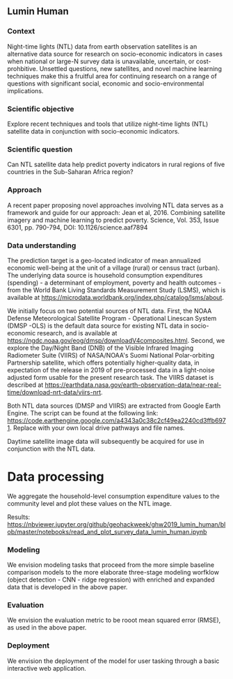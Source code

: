 ## Lumin Human

### Context
Night-time lights (NTL) data from earth observation satellites is an alternative data source for research on socio-economic indicators in cases when national or large-N survey data is unavailable, uncertain, or cost-prohbitive. Unsettled questions, new satellites, and novel machine learning techniques make this a fruitful area for continuing research on a range of questions with significant social, economic and socio-environmental implications. 

### Scientific objective
Explore recent techniques and tools that utilize night-time lights (NTL) satellite data in conjunction with socio-economic indicators.

### Scientific question
Can NTL satellite data help predict poverty indicators in rural regions of five countries in the Sub-Saharan Africa region?

### Approach
A recent paper proposing novel approaches involving NTL data serves as a framework and guide for our approach:
Jean et al, 2016. Combining satellite imagery and machine learning to predict poverty. Science, Vol. 353, Issue 6301, pp. 790-794, DOI: 10.1126/science.aaf7894 

### Data understanding
The prediction target is a geo-located indicator of mean annualized economic well-being at the unit of a village (rural) or census tract (urban). The underlying data source is household consumption expenditures (spending) - a determinant of employment, poverty and health outcomes - from the World Bank Living Standards Measurement Study (LSMS), which is available at https://microdata.worldbank.org/index.php/catalog/lsms/about.

We initially focus on two potential sources of NTL data. First, the NOAA Defense Meteorological Satellite Program - Operational Linescan System (DMSP -OLS) is the default data source for existing NTL data in socio-economic research, and is available at https://ngdc.noaa.gov/eog/dmsp/downloadV4composites.html. Second, we explore the Day/Night Band (DNB) of the Visible Infrared Imaging Radiometer Suite (VIIRS) of NASA/NOAA's Suomi National Polar-orbiting Partnership satellite, which offers potentially higher-quality data, in expectation of the release in 2019 of pre-processed data in a light-noise adjusted form usable for the present research task. The VIIRS dataset is described at https://earthdata.nasa.gov/earth-observation-data/near-real-time/download-nrt-data/viirs-nrt. 

Both NTL data sources (DMSP and VIIRS) are extracted from Google Earth Engine. The script can be found at the following link: https://code.earthengine.google.com/a4343a0c38c2cf49ea2240cd3ffb6971. Replace with your own local drive pathways and file names.

Daytime satellite image data will subsequently be acquired for use in conjunction with the NTL data.

# Data processing
We aggregate the household-level consumption expenditure values to the community level and plot these values on the NTL image. 

Results:  https://nbviewer.jupyter.org/github/geohackweek/ghw2019_lumin_human/blob/master/notebooks/read_and_plot_survey_data_lumin_human.ipynb

### Modeling
We envision modeling tasks that proceed from the more simple baseline comparison models to the more elaborate three-stage modeling worfklow (object detection - CNN - ridge regression) with enriched and expanded data that is developed in the above paper. 

### Evaluation
We envision the evaluation metric to be rooot mean squared error (RMSE), as used in the above paper. 
    
### Deployment 
We envision the deployment of the model for user tasking through a basic interactive web application.


 
